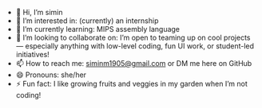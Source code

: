 - 👋 Hi, I’m simin
- 👀 I’m interested in: (currently) an internship
- 🌱 I’m currently learning: MIPS assembly language
- 💞️ I’m looking to collaborate on: I’m open to teaming up on cool projects — especially anything with low-level coding, fun UI work, or student-led initiatives!
- 📫 How to reach me: siminm1905@gmail.com or DM me here on GitHub
- 😄 Pronouns: she/her
- ⚡ Fun fact: I like growing fruits and veggies in my garden when I’m not coding!

<!---
siminm05/siminm05 is a ✨ special ✨ repository because its `README.md` (this file) appears on your GitHub profile.
You can click the Preview link to take a look at your changes.
--->
